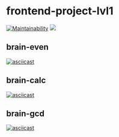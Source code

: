 # frontend-project-lvl1
[![Maintainability](https://api.codeclimate.com/v1/badges/a99a88d28ad37a79dbf6/maintainability)](https://codeclimate.com/github/san4ezz87/frontend-project-lvl1)
![](https://github.com/san4ezz87/frontend-project-lvl1/workflows/Node.js%20CI/badge.svg)
## brain-even

[![asciicast](https://asciinema.org/a/4PDLhhoMmYufS5AMaQWzcgzSJ.svg)](https://asciinema.org/a/4PDLhhoMmYufS5AMaQWzcgzSJ)

## brain-calc

[![asciicast](https://asciinema.org/a/zc7jIqVtIK1JzGRrEMJsAZvpI.svg)](https://asciinema.org/a/zc7jIqVtIK1JzGRrEMJsAZvpI)


## brain-gcd

[![asciicast](https://asciinema.org/a/kUzwvLApfB6oc7juHniobHEVi.svg)](https://asciinema.org/a/kUzwvLApfB6oc7juHniobHEVi)